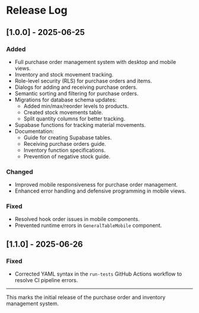 # Release Log

## [1.0.0] - 2025-06-25
### Added
- Full purchase order management system with desktop and mobile views.
- Inventory and stock movement tracking.
- Role-level security (RLS) for purchase orders and items.
- Dialogs for adding and receiving purchase orders.
- Semantic sorting and filtering for purchase orders.
- Migrations for database schema updates:
  - Added min/max/reorder levels to products.
  - Created stock movements table.
  - Split quantity columns for better tracking.
- Supabase functions for tracking material movements.
- Documentation:
  - Guide for creating Supabase tables.
  - Receiving purchase orders guide.
  - Inventory function specifications.
  - Prevention of negative stock guide.

### Changed
- Improved mobile responsiveness for purchase order management.
- Enhanced error handling and defensive programming in mobile views.

### Fixed
- Resolved hook order issues in mobile components.
- Prevented runtime errors in `GeneralTableMobile` component.

## [1.1.0] - 2025-06-26
### Fixed
- Corrected YAML syntax in the `run-tests` GitHub Actions workflow to resolve CI pipeline errors.

---

This marks the initial release of the purchase order and inventory management system.
